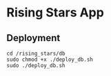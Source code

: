 # Rising Stars App

## Deployment
```
cd /rising_stars/db
sudo chmod +x ./deploy_db.sh
sudo ./deploy_db.sh
```
